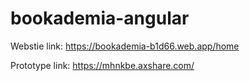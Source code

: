 # bookademia-angular

Webstie link: https://bookademia-b1d66.web.app/home

Prototype link: https://mhnkbe.axshare.com/

